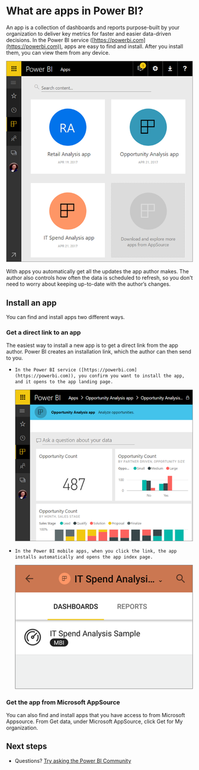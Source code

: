 <properties 
   pageTitle="What are apps in Power BI?"
   description="Apps are a collection of dashboards and reports purpose-built by your organization to deliver key metrics for faster data-driven decisions."
   services="powerbi" 
   documentationCenter="" 
   authors="maggiesMSFT" 
   manager="erikre" 
   editor=""
   tags=""
   qualityFocus="no"
   qualityDate=""/>
 
<tags
   ms.service="powerbi"
   ms.devlang="NA"
   ms.topic="article"
   ms.tgt_pltfrm="NA"
   ms.workload="powerbi"
   ms.date="04/26/2017"
   ms.author="maggies"/>

# What are apps in Power BI?

An app is a collection of dashboards and reports purpose-built by your organization to deliver key metrics for faster and easier data-driven decisions. In the Power BI service ([https://powerbi.com](https://powerbi.com)), apps are easy to find and install. After you install them, you can view them from any device. 

![](media/powerbi-what-are-apps/power-bi-apps-home.png)

With apps you automatically get all the updates the app author makes. The author also controls how often the data is scheduled to refresh, so you don't need to worry about keeping up-to-date with the author’s changes.

## Install an app

You can find and install apps two different ways.

### Get a direct link to an app

The easiest way to install a new app is to get a direct link from the app author. Power BI creates an installation link, which the author can then send to you.

*     In the Power BI service ([https://powerbi.com](https://powerbi.com)), you confirm you want to install the app, and it opens to the app landing page.

     ![](media/powerbi-what-are-apps/power-bi-app-landing-page-opportunity.png)

*     In the Power BI mobile apps, when you click the link, the app installs automatically and opens the app index page. 

     ![](media/powerbi-what-are-apps/power-bi-app-mobile-index-it-spend.png)

### Get the app from Microsoft AppSource

You can also find and install apps that you have access to from Microsoft Appsource. From Get data, under Microsoft AppSource, click Get for My organization.

## Next steps

- Questions? [Try asking the Power BI Community](http://community.powerbi.com/)
